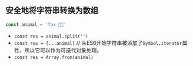 ## 安全地将字符串转换为数组

```javascript
const animal = 'fox 🦊🦊'
```

* `const res = animal.split('')`
* `const res = [...animal]`     // 从ES6开始字符串被添加了`Symbol.iterator`属性，所以它可以作为可迭代对象处理。
* `const res = Array.from(animal)`
